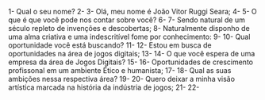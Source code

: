 1- Qual o seu nome?
2-
3- Olá, meu nome é João Vitor Ruggi Seara;
4-
5- O que é que você pode nos contar sobre você?
6-
7- Sendo natural de um século repleto de invenções e descobertas;
8- Naturalmente disponho de uma alma criativa e uma indescritível fome por conhecimento:
9-
10- Qual oportunidade você está buscando?
11-
12- Estou em busca de oportunidades na área de jogos digitais;
13-
14- O que você espera de uma empresa da área de Jogos Digitais?
15-
16- Oportunidades de crescimento profissonal em um ambiente Ético e humanista;
17-
18- Qual as suas ambições nessa respectiva área?
19-
20- Quero deixar a minha visão artística marcada na história da indústria de jogos;
21-
22-
